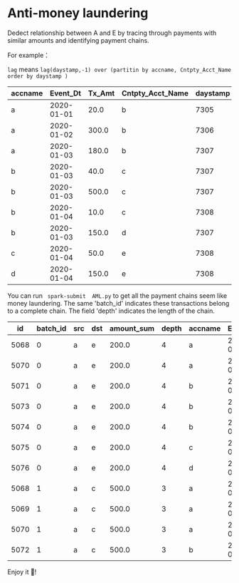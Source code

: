 # Anti-money laundering

Dedect relationship between A and E by tracing through payments with similar amounts and identifying payment chains.

For example：

`lag` means `lag(daystamp,-1) over (partitin by accname, Cntpty_Acct_Name order by daystamp )`
 
|accname|  Event_Dt|Tx_Amt|Cntpty_Acct_Name|daystamp|  id|     lag| 
 | ------- | ---------- | ------ | ---------------- | -------- | ---- | -------- | 
|      a|2020-01-01|  20.0|               b|    7305|5068|  7306.0|
|      a|2020-01-02| 300.0|               b|    7306|5069|  7307.0|  
|      a|2020-01-03| 180.0|               b|    7307|5070|Infinity| 
|      b|2020-01-03|  40.0|               c|    7307|5071|  7307.0|
|      b|2020-01-03| 500.0|               c|    7307|5072|  7308.0|  
|      b|2020-01-04|  10.0|               c|    7308|5073|Infinity| 
|      b|2020-01-03| 150.0|               d|    7307|5074|Infinity|
|      c|2020-01-04|  50.0|               e|    7308|5075|Infinity|
|      d|2020-01-04| 150.0|               e|    7308|5076|Infinity|

You can run
` spark-submit  AML.py`
to get all the payment chains seem like money laundering. The same 'batch_id' indicates these transactions belong to a complete chain. The field 'depth' indicates the length of the chain. 

 |  id|batch_id|src|dst|amount_sum|depth|accname|  Event_Dt|Tx_Amt|Cntpty_Acct_Name|
 | ---- | -------- | --- | --- | ---------- | ------ | ------- | ---------- | -------- | -------- |
|5068|       0|  a|  e|     200.0|     4|      a|2020-01-01|  20.0|               b|
|5070|       0|  a|  e|     200.0|     4|      a|2020-01-03| 180.0|               b|
|5071|       0|  a|  e|     200.0|     4|      b|2020-01-03|  40.0|               c|
|5073|       0|  a|  e|     200.0|     4|      b|2020-01-04|  10.0|               c|
|5074|       0|  a|  e|     200.0|     4|      b|2020-01-03| 150.0|               d|
|5075|       0|  a|  e|     200.0|     4|      c|2020-01-04|  50.0|               e|
|5076|       0|  a|  e|     200.0|     4|      d|2020-01-04| 150.0|               e|
|5068|       1|  a|  c|     500.0|     3|      a|2020-01-01|  20.0|               b|
|5069|       1|  a|  c|     500.0|     3|      a|2020-01-02| 300.0|               b|
|5070|       1|  a|  c|     500.0|     3|      a|2020-01-03| 180.0|               b|
|5072|       1|  a|  c|     500.0|     3|      b|2020-01-03| 500.0|               c|

Enjoy it 🤗!
